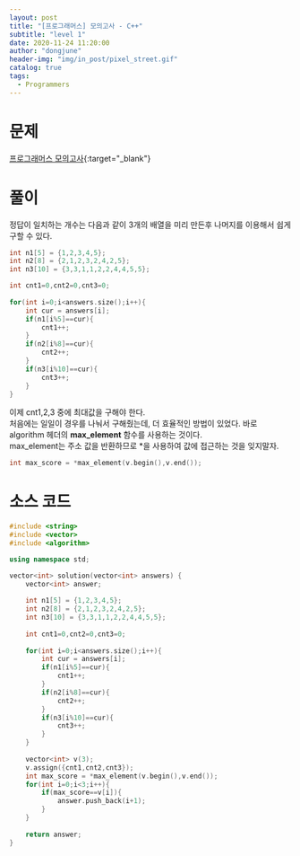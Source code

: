 ```yaml
---
layout: post
title: "[프로그래머스] 모의고사 - C++"
subtitle: "level 1"
date: 2020-11-24 11:20:00
author: "dongjune"
header-img: "img/in_post/pixel_street.gif"
catalog: true
tags:
  - Programmers
---
```

# 문제
[프로그래머스 모의고사](https://programmers.co.kr/learn/courses/30/lessons/42840){:target="_blank"}
# 풀이
정답이 일치하는 개수는 다음과 같이 3개의 배열을 미리 만든후 나머지를 이용해서 쉽게 구할 수 있다.
```c++
int n1[5] = {1,2,3,4,5};
int n2[8] = {2,1,2,3,2,4,2,5};
int n3[10] = {3,3,1,1,2,2,4,4,5,5};

int cnt1=0,cnt2=0,cnt3=0;
    
for(int i=0;i<answers.size();i++){
    int cur = answers[i];
    if(n1[i%5]==cur){
        cnt1++;
    }
    if(n2[i%8]==cur){
        cnt2++;
    }
    if(n3[i%10]==cur){
        cnt3++;
    }
}
```
이제 cnt1,2,3 중에 최대값을 구해야 한다.  
처음에는 일일이 경우를 나눠서 구해줬는데, 더 효율적인 방법이 있었다.
바로 algorithm 헤더의 **max_element** 함수를 사용하는 것이다.  
max_element는 주소 값을 반환하므로 *을 사용하여 값에 접근하는 것을 잊지말자.
```c++
int max_score = *max_element(v.begin(),v.end());
```

# 소스 코드
```c++
#include <string>
#include <vector>
#include <algorithm>

using namespace std;

vector<int> solution(vector<int> answers) {
    vector<int> answer;
    
    int n1[5] = {1,2,3,4,5};
    int n2[8] = {2,1,2,3,2,4,2,5};
    int n3[10] = {3,3,1,1,2,2,4,4,5,5};
    
    int cnt1=0,cnt2=0,cnt3=0;
    
    for(int i=0;i<answers.size();i++){
        int cur = answers[i];
        if(n1[i%5]==cur){
            cnt1++;
        }
        if(n2[i%8]==cur){
            cnt2++;
        }
        if(n3[i%10]==cur){
            cnt3++;
        }
    }
    
    vector<int> v(3);
    v.assign({cnt1,cnt2,cnt3});
    int max_score = *max_element(v.begin(),v.end());
    for(int i=0;i<3;i++){
        if(max_score==v[i]){
            answer.push_back(i+1);
        }
    }
    
    return answer;
}
```